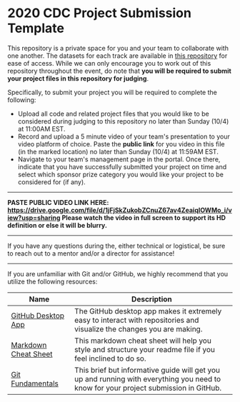 # 2020 CDC Project Submission Template

This repository is a private space for you and your team to collaborate with one another. The datasets for each track are available in [this repository](https://github.com/Carolina-Data-Challenge/datasets) for ease of access. While we can only encourage you to work out of this repository throughout the event, do note that **you will be required to submit your project files in this repository for judging**.

Specifically, to submit your project you will be required to complete the following:
- Upload all code and related project files that you would like to be considered during judging to this repository no later than Sunday (10/4) at 11:00AM EST.
- Record and upload a 5 minute video of your team's presentation to your video platform of choice. Paste the **public link** for you video in this file (in the marked location) no later than Sunday (10/4) at 11:59AM EST.
- Navigate to your team's management page in the portal. Once there, indicate that you have successfully submitted your project on time and select which sponsor prize category you would like your project to be considered for (if any).

---

**PASTE PUBLIC VIDEO LINK HERE: https://drive.google.com/file/d/1jFjSkZukobZCnuZ67av4ZeaiqIOWMo_i/view?usp=sharing 
Please watch the video in full screen to support its HD definition or else it will be blurry.**

---

If you have any questions during the, either technical or logistical, be sure to reach out to a mentor and/or a director for assistance!

---

If you are unfamiliar with Git and/or GitHub, we highly recommend that you utilize the following resources:
 
 | Name | Description |
 |------|-------------|
 | [GitHub Desktop App](https://desktop.github.com/) | The GitHub desktop app makes it extremely easy to interact with repositories and visualize the changes you are making.
 | [Markdown Cheat Sheet](https://guides.github.com/pdfs/markdown-cheatsheet-online.pdf) | This markdown cheat sheet will help you style and structure your readme file if you feel inclined to do so.
 | [Git Fundamentals](https://rogerdudler.github.io/git-guide/) | This brief but informative guide will get you up and running with everything you need to know for your project submission in GitHub.
 
